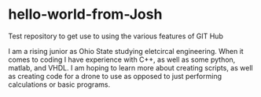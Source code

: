 # hello-world-from-Josh
Test repository to get use to using the various features of GIT Hub

I am a rising junior as Ohio State studying eletcircal engineering. When it comes to coding I have experience with C++, as well as some python, matlab, and VHDL. I am hoping to learn more about creating scripts, as well as creating code for a drone to use as opposed to just performing calculations or basic programs.
